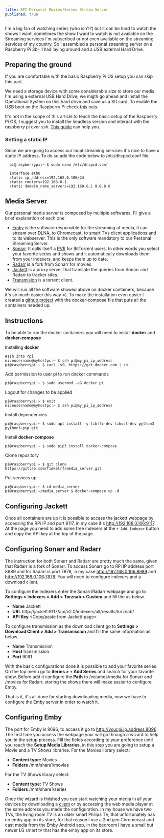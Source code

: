 ```yaml
---
title: RPI Personal Movies/Series Stream Server
published: true
---
```


I'm a big fan of watching series (who isn't?) but it can be hard to watch the shows I want, sometimes the show I want to watch is not available on the Streaming services I'm subscribed or not even available on the streaming services of my country. So I assembled a personal streaming server on a Raspberry Pi 3b+ I had laying around and a USB external Hard Drive.

## Preparing the ground

If you are comfortable with the basic Raspberry Pi OS setup you can skip this part.

We need a storage device with some considerable size to store our media, I'm using a external USB Hard Drive, we migth go ahead and install the Operational System on this hard drive and save us a SD card.
To enable the USB boot on the Raspberry Pi check [this](https://www.raspberrypi.org/documentation/hardware/raspberrypi/bootmodes/msd.md) outs.

It's not in the scope of this article to teach the basic setup of the Raspberry Pi OS, I suggest you to install the headless version and interact with the raspberry pi over ssh. [This guide](https://www.tomshardware.com/reviews/raspberry-pi-headless-setup-how-to,6028.html) can help you.

### Setting a static IP 
Since we are going to access our local streaming services it's nice to have a static IP address.
To do so add the code below to /etc/dhcpcd.conf file.

```shell
  pi@raspberrypi:~ $ sudo nano /etc/dhcpcd.conf

  interface eth0
  static ip_address=192.168.0.106/24
  static routers=192.168.0.1
  static domain_name_servers=192.168.0.1 8.8.8.8
```

## Media Server
Our personal media server is composed by multiple softwares, I'll give a brief explanation of each one:
- [Emby](https://emby.media/) is the software responsible for the streaming of media, it can stream over DLNA, to Chromecast, to smart TVs client applications and to its webserver. This is the only software mandatory to our Personal Streaming Server.
- [Sonarr](https://sonarr.tv/). It calls itself a [PVR](https://www.webopedia.com/TERM/P/PVR.html) for BitTorrent users. In other words you select your favorite series and shows and it automatically downloads them from your indexers, and keeps them up to date.
- [Radarr](https://radarr.video/) is a fork from Sonarr for movies.
- [Jackett](https://github.com/Jackett/Jackett) is a proxy server that translate the queries from Sonarr and Radarr to tracker sites.
- [Transmision](https://transmissionbt.com/) is a torrent client.

We will run all the software showed above on docker containers, because it's so much easier this way =).
To make the installation even easier I created a [github project](https://gitlab.com/finkelrf/media_server) with the docker-compose file that puts all the containers needed up.

## Instructions
To be able to run the docker containers you will need to install **docker** and **docker-compose** 

Installing **docker**

```
#ssh into rpi
niceusername@myhostpc:~ $ ssh pi@my_pi_ip_address
pi@raspberrypi:~ $ curl -sSL https://get.docker.com | sh
```

Add permission to user pi to run docker commands

```
pi@raspberrypi:~ $ sudo usermod -aG docker pi
```
Logout for changes to be applied
```
pi@raspberrypi:~ $ exit
niceusername@myhostpc:~ $ ssh pi@my_pi_ip_address
```

Install dependencies
```
pi@raspberrypi:~ $ sudo apt install -y libffi-dev libssl-dev python3 python3-pip git
```

Install **docker-compose**
```
pi@raspberrypi:~ $ sudo pip3 install docker-compose
```

Clone repository
```
pi@raspberrypi:~ $ git clone https://gitlab.com/finkelrf/media_server.git
```

Put services up
```
pi@raspberrypi:~ $ cd media_server
pi@raspberrypi:~/media_server $ docker-compose up -d
```

## Configuring Jackett

Once all containers are up it is possible to access the jackett webpage by accessing the RPi IP and port 9117, in my case it's http://192.168.0.106:9117.
At the page you need to add some free indexers at the `+ Add Indexer` button and copy the API key at the top of the page.

## Configuring Sonarr and Radarr

The instruction for both Sonarr and Radarr are pretty much the same, given that Radarr is a fork of Sonarr. To access Sonarr go to RPi IP address port 8989 and for Radarr is port 7878, in my case http://192.168.0.106:8989 and http://192.168.0.106:7878.
You will need to configure indexers and a download client.

To configure the indexers enter the Sonarr/Radarr webpage and go to **Settings > Indexers > Add > Torznab > Custom** and fill the as below.

- **Name** Jackett
- **URL**  http://jackett:9117/api/v2.0/indexers/all/results/torznab/
- **API Key** <Copy/paste from Jackett page>

To configure transmission as the download client go to **Settings > Download Client > Add > Transmission** and fill the same information as below.

- **Name** Transmission
- **Host** transmission
- **Port** 9091

With the basic configurations done it is possible to add your favorite series. 
On the top menu go to **Series > + Add Series** and search for your favorite show. Before add it configure the **Path** to /volumes/media for Sonarr and /movies for Radarr, storing the shows there will make easier to configure Emby.

That is it, it's all done for starting downloading media, now we have to configure the Emby server in order to watch it.

## Configuring Emby

The port for Emby is 8096, to access it go to http://your.pi.ip.address:8096.
The first time you access the webpage your will go through a wizard to help you in the setup process. 
Fill the fields according to your preference until you reach the **Setup Media Libraries**, in this step you are going to setup a Movie and a TV Shows libraries.
For the Movies library select:

- **Content type:** Movies
- **Folders** /mnt/share1/movies

For the TV Shows library select:

- **Content type:** TV Shows
- **Folders** /mnt/share1/series

Once the wizard is finished you can start watching your media in all your devices by downloading a [client](https://emby.media/download.html) or by accessing the web media player at the same address you made the configuration. In my house we have two TVs, the living room TV is an older smart Philips TV, that unfortunately has no emby app on its store, for that reason I use a 2nd gen Chromecast and cast media from the Emby Android app, in the bedroom I have a small but newer LG smart tv that has the emby app on its store.   

  
